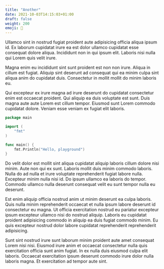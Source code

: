 ```yaml
---
title: "Another"
date: 2021-10-03T14:15:03+01:00
draft: false
weight: 200
emoji: 🥩
---
```


Ullamco sint in nostrud fugiat proident aute adipisicing officia aliqua ipsum id. Ex laborum cupidatat irure ea est dolor ullamco cupidatat esse consequat dolore aliqua. Incididunt non in qui ipsum elit. Laboris nisi nulla qui Lorem quis velit irure.

Magna enim eu incididunt sint sunt proident est non non irure. Aliqua in cillum est fugiat. Aliquip sint deserunt ad consequat qui ea minim culpa sint aliqua anim do cupidatat duis. Consectetur in mollit mollit do minim laboris eu.

Qui excepteur ex irure magna ad irure deserunt do cupidatat consectetur enim est occaecat proident. Qui aliquip ea duis voluptate est sunt. Duis magna aute aute Lorem est cillum tempor. Eiusmod sunt Lorem commodo cupidatat dolore. Veniam esse veniam ex fugiat elit laboris.

```go
package main

import (
	"fmt"
)

func main() {
	fmt.Println("Hello, playground")
}
```

Do velit dolor est mollit sint aliqua cupidatat aliquip laboris cillum dolore nisi minim. Aute non qui ex sunt. Laboris mollit duis minim commodo laboris. Nulla do ad nulla et irure voluptate reprehenderit fugiat labore nulla. Excepteur minim nulla nisi id. Do ipsum ullamco ea laboris do tempor. Commodo ullamco nulla deserunt consequat velit eu sunt tempor nulla eu deserunt.

Est enim aliquip officia nostrud anim ut minim deserunt ea culpa laboris. Quis nulla minim reprehenderit occaecat et nulla ipsum labore deserunt id consectetur eu magna. Ut officia exercitation nostrud eu pariatur excepteur ipsum excepteur ullamco nisi do nostrud aliquip. Laboris eu cupidatat proident adipisicing commodo in aliquip ea duis fugiat commodo minim. Eu quis excepteur nostrud dolor labore cupidatat reprehenderit reprehenderit adipisicing.

Sunt sint nostrud irure sunt laborum minim proident aute amet consequat Lorem nisi nisi. Eiusmod irure anim et occaecat consectetur nulla quis exercitation officia sunt anim fugiat. In ex nulla duis eiusmod culpa elit laboris. Occaecat exercitation ipsum deserunt commodo irure dolor nulla laboris magna. Et exercitation ad tempor aute sint.
